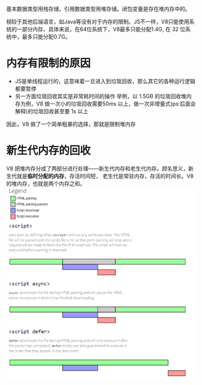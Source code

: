 基本数据类型用栈存储，引用数据类型用堆存储。闭包变量是存在堆内存中的。

相较于其他后端语言，如Java等没有对于内存的限制。JS不一样，V8只能使用系统的一部分内存，具体来说，在64位系统下，V8最多只能分配1.4G, 在 32 位系统中，最多只能分配0.7G。

# 内存有限制的原因
- JS是单线程运行的，这意味着一旦进入到垃圾回收，那么其它的各种运行逻辑都要暂停
- 另一方面垃圾回收其实是非常耗时间的操作
举例，以 1.5GB 的垃圾回收堆内存为例，V8 做一次小的垃圾回收需要50ms 以上，做一次非增量式(ps:后面会解释)的垃圾回收甚至要 1s 以上

因此，V8 做了一个简单粗暴的选择，那就是限制堆内存

# 新生代内存的回收
V8 把堆内存分成了两部分进行处理——新生代内存和老生代内存。顾名思义，新生代就是**临时分配的内存**，存活时间短， 老生代是常驻内存，存活的时间长。V8 的堆内存，也就是两个内存之和。
![image](https://github.com/leo0807/Web-Learner/blob/master/images/script.png)
